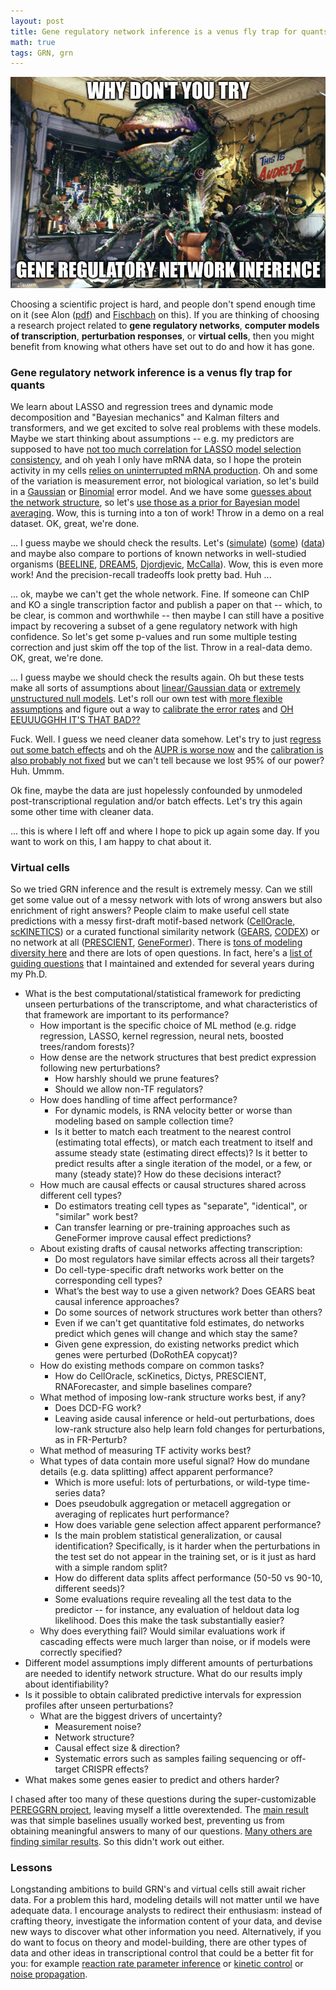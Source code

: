 ```yaml
---
layout: post
title: Gene regulatory network inference is a venus fly trap for quants
math: true
tags: GRN, grn
---
```


![An image of Audrey II captioned 'Why dont you try .... GENE REGULATORY NETWORK INFERENCE?'](/images/grn_meme_audrey_ii.jpg)

Choosing a scientific project is hard, and people don't spend enough time on it (see Alon ([pdf](https://www.weizmann.ac.il/mcb/alon/sites/mcb.UriAlon/files/uploads/nurturing/howtochoosegoodproblem.pdf)) and [Fischbach](https://www.cell.com/cell/abstract/S0092-8674(24)00304-0) on this). If you are thinking of choosing a research project related to **gene regulatory networks**, **computer models of transcription**, **perturbation responses**, or **virtual cells**, then you might benefit from knowing what others have set out to do and how it has gone.

### Gene regulatory network inference is a venus fly trap for quants

We learn about LASSO and regression trees and dynamic mode decomposition and "Bayesian mechanics" and Kalman filters and transformers, and we get excited to solve real problems with these models. Maybe we start thinking about assumptions -- e.g. my predictors are supposed to have [not too much correlation for LASSO model selection consistency](https://jmlr.org/papers/v7/zhao06a.html), and oh yeah I only have mRNA data, so I hope the protein activity in my cells [relies on uninterrupted mRNA production](https://www.nobelprize.org/prizes/medicine/1965/ceremony-speech/). Oh and some of the variation is measurement error, not biological variation, so let's build in a [Gaussian](https://www.sciencedirect.com/science/article/pii/S1046202315300049) or [Binomial](https://www.nature.com/articles/s41592-023-01971-3) error model. And we have some [guesses about the network structure](https://github.com/ekernf01/network_collection), so let's [use those as a prior for Bayesian model averaging](https://bmcsystbiol.biomedcentral.com/articles/10.1186/1752-0509-8-47). Wow, this is turning into a ton of work! Throw in a demo on a real dataset. OK, great, we're done. 

... I guess maybe we should check the results. Let's ([simulate](https://www.liebertpub.com/doi/abs/10.1089/cmb.2008.09TT)) ([some](https://ieeexplore.ieee.org/abstract/document/9992359)) ([data](https://www.biorxiv.org/content/10.1101/2023.02.23.529720v1)) and maybe also compare to portions of known networks in well-studied organisms ([BEELINE](https://www.nature.com/articles/s41592-019-0690-6), [DREAM5](https://www.nature.com/articles/nmeth.2016), [Djordjevic](https://journals.plos.org/plosone/article?id=10.1371/journal.pone.0111661), [McCalla](https://academic.oup.com/g3journal/article/13/3/jkad004/6982776)). Wow, this is even more work! And the precision-recall tradeoffs look pretty bad. Huh ...

... ok, maybe we can't get the whole network. Fine. If someone can ChIP and KO a single transcription factor and publish a paper on that -- which, to be clear, is common and worthwhile -- then maybe I can still have a positive impact by recovering a subset of a gene regulatory network with high confidence. So let's get some p-values and run some multiple testing correction and just skim off the top of the list. Throw in a real-data demo. OK, great, we're done. 

... I guess maybe we should check the results again. Oh but these tests make all sorts of assumptions about [linear/Gaussian data](https://pubmed.ncbi.nlm.nih.gov/15479708/) or [extremely unstructured null models](https://pubmed.ncbi.nlm.nih.gov/30169550/). Let's roll our own test with [more flexible assumptions](https://academic.oup.com/jrsssb/article/80/3/551/7048447) and figure out a way to [calibrate the error rates](https://academic.oup.com/bioinformatics/article/31/17/2836/182839) and [OH EEUUUGGHH IT'S THAT BAD??](https://www.cell.com/cell-systems/fulltext/S2405-4712(24)00205-9)

Fuck. Well. I guess we need cleaner data somehow. Let's try to just [regress out some batch effects](https://genomebiology.biomedcentral.com/articles/10.1186/s13059-019-1700-9) and oh the [AUPR is worse now](https://pubmed.ncbi.nlm.nih.gov/35115012/) and the [calibration is also probably not fixed](https://www.cell.com/cell-systems/fulltext/S2405-4712(24)00205-9) but we can't tell because we lost 95% of our power? Huh. Ummm. 

Ok fine, maybe the data are just hopelessly confounded by unmodeled post-transcriptional regulation and/or batch effects. Let's try this again some other time with cleaner data.

... this is where I left off and where I hope to pick up again some day. If you want to work on this, I am happy to chat about it. 

### Virtual cells

So we tried GRN inference and the result is extremely messy. Can we still get some value out of a messy network with lots of wrong answers but also enrichment of right answers? People claim to make useful cell state predictions with a messy first-draft motif-based network ([CellOracle](https://www.nature.com/articles/s41586-022-05688-9), [scKINETICS](https://academic.oup.com/bioinformatics/article/39/Supplement_1/i394/7210448?login=false)) or a curated functional similarity network ([GEARS](https://www.nature.com/articles/s41587-023-01905-6), [CODEX](https://pmc.ncbi.nlm.nih.gov/articles/PMC11211812/)) or no network at all ([PRESCIENT](https://www.nature.com/articles/s41467-021-23518-w), [GeneFormer](https://www.nature.com/articles/s41586-023-06139-9)). There is [tons of modeling diversity here](https://ekernf01.github.io/perturbation-methods) and there are lots of open questions. In fact, here's a [list of guiding questions](https://github.com/ekernf01/perturbation_benchmarking/blob/main/guiding_questions.txt) that I maintained and extended for several years during my Ph.D. 

- What is the best computational/statistical framework for predicting unseen perturbations of the transcriptome, and what characteristics of that framework are important to its performance?
    - How important is the specific choice of ML method (e.g. ridge regression, LASSO, kernel regression, neural nets, boosted trees/random forests)?
    - How dense are the network structures that best predict expression following new perturbations?
        - How harshly should we prune features?
        - Should we allow non-TF regulators?
    - How does handling of time affect performance? 
        - For dynamic models, is RNA velocity better or worse than modeling based on sample collection time?
        - Is it better to match each treatment to the nearest control (estimating total effects), or match each treatment to itself and assume steady state (estimating direct effects)? Is it better to predict results after a single iteration of the model, or a few, or many (steady state)? How do these decisions interact?
    - How much are causal effects or causal structures shared across different cell types? 
        - Do estimators treating cell types as "separate", "identical", or "similar" work best?
        - Can transfer learning or pre-training approaches such as GeneFormer improve causal effect predictions?
    - About existing drafts of causal networks affecting transcription:
        - Do most regulators have similar effects across all their targets?
        - Do cell-type-specific draft networks work better on the corresponding cell types?
        - What’s the best way to use a given network? Does GEARS beat causal inference approaches?
        - Do some sources of network structures work better than others?
        - Even if we can't get quantitative fold estimates, do networks predict which genes will change and which stay the same?
        - Given gene expression, do existing networks predict which genes were perturbed (DoRothEA copycat)?
    - How do existing methods compare on common tasks?
        - How do CellOracle, scKinetics, Dictys, PRESCIENT, RNAForecaster, and simple baselines compare?
    - What method of imposing low-rank structure works best, if any?
        - Does DCD-FG work?
        - Leaving aside causal inference or held-out perturbations, does low-rank structure also help learn fold changes for perturbations, as in FR-Perturb?
    - What method of measuring TF activity works best?
    - What types of data contain more useful signal? How do mundane details (e.g. data splitting) affect apparent performance? 
        - Which is more useful: lots of perturbations, or wild-type time-series data? 
        - Does pseudobulk aggregation or metacell aggregation or averaging of replicates hurt performance?
        - How does variable gene selection affect apparent performance? 
        - Is the main problem statistical generalization, or causal identification? Specifically, is it harder when the perturbations in the test set do not appear in the training set, or is it just as hard with a simple random split?
        - How do different data splits affect performance (50-50 vs 90-10, different seeds)?
        - Some evaluations require revealing all the test data to the predictor -- for instance, any evaluation of heldout data log likelihood. Does this make the task substantially easier?
    - Why does everything fail? Would similar evaluations work if cascading effects were much larger than noise, or if models were correctly specified?
- Different model assumptions imply different amounts of perturbations are needed to identify network structure. What do our results imply about identifiability?
- Is it possible to obtain calibrated predictive intervals for expression profiles after unseen perturbations? 
    - What are the biggest drivers of uncertainty?
        - Measurement noise? 
        - Network structure? 
        - Causal effect size & direction?
        - Systematic errors such as samples failing sequencing or off-target CRISPR effects?
- What makes some genes easier to predict and others harder?

I chased after too many of these questions during the super-customizable [PEREGGRN project](https://github.com/ekernf01/perturbation_benchmarking), leaving myself a little overextended. The [main result](https://www.biorxiv.org/content/10.1101/2023.07.28.551039v2) was that simple baselines usually worked best, preventing us from obtaining meaningful answers to many of our questions. [Many others are finding similar results](https://ekernf01.github.io/perturbation-benchmarks). So this didn't work out either.

### Lessons

Longstanding ambitions to build GRN's and virtual cells still await richer data. For a problem this hard, modeling details will not matter until we have adequate data. I encourage analysts to redirect their enthusiasm: instead of crafting theory, investigate the information content of your data, and devise new ways to discover what other information you need. Alternatively, if you do want to focus on theory and model-building, there are other types of data and other ideas in transcriptional control that could be a better fit for you: for example [reaction rate parameter inference](https://github.com/ekernf01/prelim_tex_files/blob/master/kernfeld_wilkinson_summary/kernfeld%20wilkinson%20summary.pdf) or [kinetic control](https://www.cell.com/cell-systems/fulltext/S2405-4712(16)30407-0) or [noise propagation](https://www.biorxiv.org/content/10.1101/2024.11.28.625836v1.abstract). 

